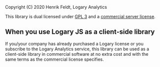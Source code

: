 Copyright (C) 2020 Henrik Feldt, Logary Analytics

This library is dual licensed under [GPL 3](https://www.gnu.org/licenses/gpl-3.0.en.html) and a [commercial server license](https://github.com/logary/logary/blob/master/LICENSE.md#commercial-license).

## When you use Logary JS as a client-side library

If you/your company has already purchased a Logary license or you subscribe to the Logary Analytics service, this library can be used as a client-side library in commercial software at no extra cost and with the same terms as the commercial license specifies.
